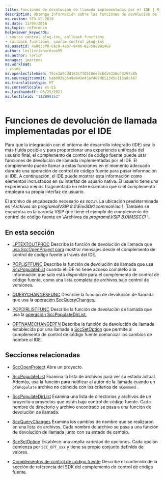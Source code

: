 ```yaml
---
title: Funciones de devolución de llamada implementadas por el IDE | Microsoft Docs
description: Obtenga información sobre las funciones de devolución de llamada a las que el complemento puede llamar en el momento adecuado durante una operación de control de código fuente para pasar información al IDE.
ms.custom: SEO-VS-2020
ms.date: 11/04/2016
ms.topic: reference
helpviewer_keywords:
- source control plug-ins, callback functions
- callback functions, source control plug-ins
ms.assetid: 4a8833f0-6ac0-4ea7-9400-8275aa991468
author: leslierichardson95
ms.author: lerich
manager: jmartens
ms.workload:
- vssdk
ms.openlocfilehash: 78ce3a9cdd183cff0518ee3c6da9326c63297a85
ms.sourcegitcommit: bab002936a9a642e45af407d652345c113a9c467
ms.translationtype: MT
ms.contentlocale: es-ES
ms.lasthandoff: 06/25/2021
ms.locfileid: "112899152"
---
```

# <a name="callback-functions-implemented-by-the-ide"></a>Funciones de devolución de llamada implementadas por el IDE
Para que la integración con el entorno de desarrollo integrado (IDE) sea lo más fluida posible y para proporcionar una experiencia unificada del usuario final, el complemento de control de código fuente puede usar funciones de devolución de llamada implementadas por el IDE. El complemento puede llamar a estas funciones en el momento adecuado durante una operación de control de código fuente para pasar información al IDE. A continuación, el IDE puede mostrar esta información como elementos incrustados en su interfaz de usuario nativa. El usuario tiene una experiencia menos fragmentada en este escenario que si el complemento empleara su propia interfaz de usuario.

 El archivo de encabezado necesario *es scc.h*. La ubicación predeterminada es *\Archivos de programa\VSIP 8.0\EnvSDK\common\inc \\*. También se encuentra en la carpeta VSIP que tiene el ejemplo de complemento de control de código fuente en \Archivos de *programa\VSIP 8.0\MSSCCI \\*.

## <a name="in-this-section"></a>En esta sección
- [LPTEXTOUTPROC](../extensibility/lptextoutproc.md) Describe la función de devolución de llamada que [usa SccOpenProject para](../extensibility/sccopenproject-function.md) mostrar mensajes desde el complemento de control de código fuente a través del IDE.

- [POPLISTFUNC](../extensibility/poplistfunc.md) Describe la función de devolución de llamada que usa [SccPopulateList](../extensibility/sccpopulatelist-function.md) cuando el IDE no tiene acceso completo a la información que solo está disponible para el complemento de control de código fuente, como una lista completa de archivos bajo control de versiones.

- [QUERYCHANGESFUNC](../extensibility/querychangesfunc.md) Describe la función de devolución de llamada que usa la [operación SccQueryChanges.](../extensibility/sccquerychanges-function.md)

- [POPDIRLISTFUNC](../extensibility/popdirlistfunc.md) Describe la función de devolución de llamada que usa la [operación SccPopulateDirList.](../extensibility/sccpopulatedirlist-function.md)

- [OPTNAMECHANGEPFN](../extensibility/optnamechangepfn.md) Describe la función de devolución de llamada establecida por una llamada a [SccSetOption](../extensibility/sccsetoption-function.md) que permite al complemento de control de código fuente comunicar los cambios de nombre al IDE.

## <a name="related-sections"></a>Secciones relacionadas
- [SccOpenProject](../extensibility/sccopenproject-function.md) Abre un proyecto.

- [SccPopulateList](../extensibility/sccpopulatelist-function.md) Examina la lista de archivos para ver su estado actual. Además, usa la función para notificar al autor de la llamada cuando un `pfnPopulate` archivo no coincide con los criterios de `nCommand` .

- [SccPopulateDirList](../extensibility/sccpopulatedirlist-function.md) Examina una lista de directorios y archivos de un proyecto o proyectos que están bajo control de código fuente. Cada nombre de directorio y archivo encontrado se pasa a una función de devolución de llamada.

- [SccQueryChanges](../extensibility/sccquerychanges-function.md) Examina los cambios de nombre que se realizaron en una lista de archivos. Cada nombre de archivo se pasa a una función de devolución de llamada junto con su estado de cambio.

- [SccSetOption](../extensibility/sccsetoption-function.md) Establece una amplia variedad de opciones. Cada opción comienza por `SCC_OPT_xxx` y tiene su propio conjunto definido de valores.

- [Complementos de control de código fuente](../extensibility/source-control-plug-ins.md) Describe el contenido de la sección de referencia del SDK del complemento de control de código fuente.
